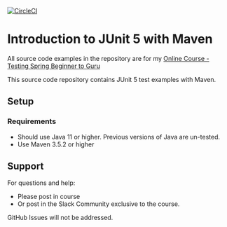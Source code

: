 [![CircleCI](https://dl.circleci.com/status-badge/img/gh/oktaykara14/testing-java-junit5/tree/master.svg?style=svg)](https://dl.circleci.com/status-badge/redirect/gh/oktaykara14/testing-java-junit5/tree/master)
# Introduction to JUnit 5 with Maven

All source code examples in the repository are for my [Online Course - Testing Spring Beginner to Guru](https://www.udemy.com/testing-spring-boot-beginner-to-guru/?couponCode=GITHUB_REPO)

This source code repository contains JUnit 5 test examples with Maven.

## Setup
### Requirements
* Should use Java 11 or higher. Previous versions of Java are un-tested.
* Use Maven 3.5.2 or higher

## Support
For questions and help:
* Please post in course
* Or post in the Slack Community exclusive to the course.

GitHub Issues will not be addressed.

